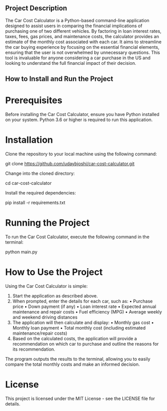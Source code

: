 ## Project Description

The Car Cost Calculator is a Python-based command-line application designed to assist users in comparing the financial implications of purchasing one of two different vehicles. By factoring in loan interest rates, taxes, fees, gas prices, and maintenance costs, the calculator provides an estimate of the monthly cost associated with each car. It aims to streamline the car buying experience by focusing on the essential financial elements, ensuring that the user is not overwhelmed by unnecessary questions. This tool is invaluable for anyone considering a car purchase in the US and looking to understand the full financial impact of their decision.

## How to Install and Run the Project

# Prerequisites

Before installing the Car Cost Calculator, ensure you have Python installed on your system. Python 3.6 or higher is required to run this application.

# Installation

Clone the repository to your local machine using the following command:

git clone https://github.com/udaybjoshi/car-cost-calculator.git

Change into the cloned directory:

cd car-cost-calculator

Install the required dependencies:

pip install -r requirements.txt

# Running the Project

To run the Car Cost Calculator, execute the following command in the terminal:

python main.py

# How to Use the Project

Using the Car Cost Calculator is simple:

1. Start the application as described above.
2. When prompted, enter the details for each car, such as:
    • Purchase price
    • Down payment (if any)
    • Loan interest rate
    • Expected annual maintenance and repair costs
    • Fuel efficiency (MPG)
    • Average weekly and weekend driving distances
3. The application will then calculate and display:
    • Monthly gas cost
    • Monthly loan payment
    • Total monthly cost (including estimated maintenance/repair costs)
4. Based on the calculated costs, the application will provide a recommendation on which car to purchase and outline the reasons for its recommendation.

The program outputs the results to the terminal, allowing you to easily compare the total monthly costs and make an informed decision.

# License

This project is licensed under the MIT License - see the LICENSE file for details.


